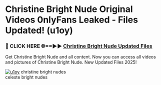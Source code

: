 # Christine Bright Nude Original Videos 0nlyFans Leaked - Files Updated! (u1oy)

<h3>🔴 CLICK HERE 🌐==►► <a href="https://tinyurl.com/yc6ubb5a" rel="nofollow">Christine Bright Nude Updated Files</a></h3>

Get Christine Bright Nude and all content. Now you can access all videos and pictures of Christine Bright Nude. New Updated Files 2025!

[![u1oy](https://i.imgur.com/7eu0CRL.gif)](https://tinyurl.com/yc6ubb5a)
christine bright nudes<br>
celeste bright nudes